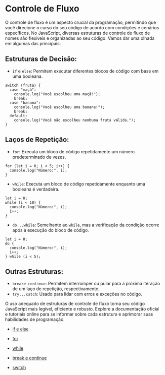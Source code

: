 # Controle de Fluxo

O controle de fluxo é um aspecto crucial da programação, permitindo que você direcione o curso do seu código de acordo com condições e cenários específicos. No JavaScript, diversas estruturas de controle de fluxo de nomes são flexíveis e organizadas ao seu código. Vamos dar uma olhada em algumas das principais:

## Estruturas de Decisão:

- `if` e `else`: Permitem executar diferentes blocos de código com base em uma booleana.

```
switch (fruta) {
  case "maçã":
    console.log("Você escolheu uma maçã!");
    break;
  case "banana":
    console.log("Você escolheu uma banana!");
    break;
  default:
    console.log("Você não escolheu nenhuma fruta válida.");
}
```

## Laços de Repetição:

- `for`: Executa um bloco de código repetidamente um número predeterminado de vezes.

```
for (let i = 0; i < 5; i++) {
  console.log("Número:", i);
}
```
- `while`: Executa um bloco de código repetidamente enquanto uma booleana é verdadeira.

```
let i = 0;
while (i < 10) {
  console.log("Número:", i);
  i++;
}
```
- `do...while`: Semelhante ao `while`, mas a verificação da condição ocorre após a execução do bloco de código.

```
let i = 0;
do {
  console.log("Número:", i);
  i++;
} while (i < 5);
```

## Outras Estruturas:

- `breake continue`: Permitem interromper ou pular para a próxima iteração de um laço de repetição, respectivamente.
- `try...catch`: Usado para lidar com erros e exceções no código.

O uso adequado de estruturas de controle de fluxo torna seu código JavaScript mais legível, eficiente e robusto. Explore a documentação oficial e tutoriais online para se informar sobre cada estrutura e aprimorar suas habilidades de programação.

- [if e else](../controle-de-fluxo/if-else.md)

- [for](../controle-de-fluxo/loop-for.md)

- [while](../controle-de-fluxo/while-loop.md)

- [break e continue](../controle-de-fluxo/break-continue.md)

- [switch](../controle-de-fluxo/Switch.md)